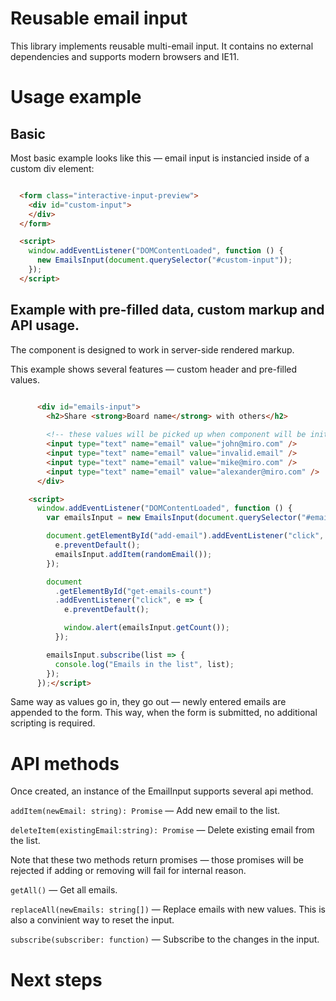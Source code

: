 # Reusable email input
This library implements reusable multi-email input. It contains no external dependencies and supports modern browsers and IE11.

# Usage example
## Basic 
Most basic example looks like this — email input is instancied inside of a custom div element:

```html

  <form class="interactive-input-preview">
    <div id="custom-input">
    </div>
  </form>

  <script>
    window.addEventListener("DOMContentLoaded", function () {
      new EmailsInput(document.querySelector("#custom-input"));
    });
  </script>

```
## Example with pre-filled data, custom markup and API usage.
The component is designed to work in server-side rendered markup. 

This example shows several features — custom header and pre-filled values.

```html

      <div id="emails-input">
        <h2>Share <strong>Board name</strong> with others</h2>
        
        <!-- these values will be picked up when component will be initialized -->
        <input type="text" name="email" value="john@miro.com" />
        <input type="text" name="email" value="invalid.email" />
        <input type="text" name="email" value="mike@miro.com" />
        <input type="text" name="email" value="alexander@miro.com" />
      </div>

    <script>
      window.addEventListener("DOMContentLoaded", function () {
        var emailsInput = new EmailsInput(document.querySelector("#emails-input"), {});

        document.getElementById("add-email").addEventListener("click", e => {
          e.preventDefault();
          emailsInput.addItem(randomEmail());
        });

        document
          .getElementById("get-emails-count")
          .addEventListener("click", e => {
            e.preventDefault();

            window.alert(emailsInput.getCount());
          });

        emailsInput.subscribe(list => {
          console.log("Emails in the list", list);
        });
      });</script>

```

Same way as values go in, they go out — newly entered emails are 
appended to the form. This way, when the form is submitted, no additional scripting is required.

# API methods

Once created, an instance of the EmailInput supports several api method.

`addItem(newEmail: string): Promise` — Add new email to the list.

`deleteItem(existingEmail:string): Promise` — Delete existing email from the list.

Note that these two methods return promises — those promises will be rejected if adding or removing will fail for internal reason.

`getAll()` — Get all emails.

`replaceAll(newEmails: string[])` — Replace emails with new values. This is also a convinient way to reset the input.

`subscribe(subscriber: function)` — Subscribe to the changes in the input.

# Next steps
